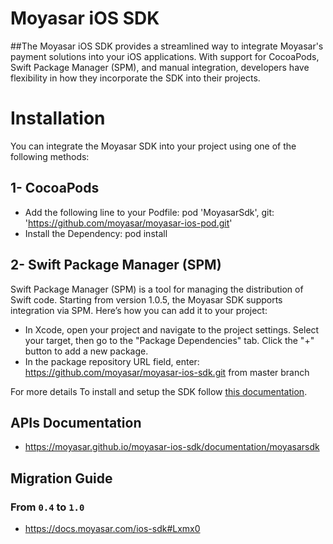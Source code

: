 # Moyasar iOS SDK

 ##The Moyasar iOS SDK provides a streamlined way to integrate Moyasar's payment solutions into your iOS applications. With support for CocoaPods, Swift Package Manager (SPM), and manual integration, developers have flexibility in how they incorporate the SDK into their projects.


# Installation

You can integrate the Moyasar SDK into your project using one of the following methods:

## 1- CocoaPods
- Add the following line to your Podfile: pod 'MoyasarSdk', git: 'https://github.com/moyasar/moyasar-ios-pod.git'
- Install the Dependency: pod install


## 2- Swift Package Manager (SPM)
Swift Package Manager (SPM) is a tool for managing the distribution of Swift code. Starting from version 1.0.5, the Moyasar SDK supports integration via SPM. Here’s how you can add it to your project:
- In Xcode, open your project and navigate to the project settings. Select your target, then go to the "Package Dependencies" tab. Click the "+" button to add a new package.
- In the package repository URL field, enter: https://github.com/moyasar/moyasar-ios-sdk.git
 from master branch 


For more details To install and setup the SDK follow [this documentation](https://docs.moyasar.com/ios-sdk).

## APIs Documentation

* <https://moyasar.github.io/moyasar-ios-sdk/documentation/moyasarsdk>

## Migration Guide

### From `0.4` to `1.0`

* <https://docs.moyasar.com/ios-sdk#Lxmx0>
